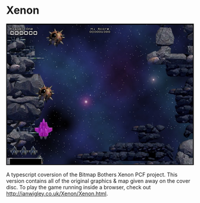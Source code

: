 # Xenon

![](Xenon/Xenon.jpg)

A typescript coversion of the Bitmap Bothers Xenon PCF project.
This version contains all of the original graphics & map given away on the cover disc.
To play the game running inside a browser, check out http://ianwigley.co.uk/Xenon/Xenon.html.
